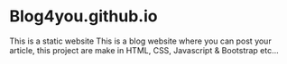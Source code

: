 # Blog4you.github.io

This is a static website
This is a blog website where you can post your article, this project are make in HTML, CSS, Javascript & Bootstrap etc...
